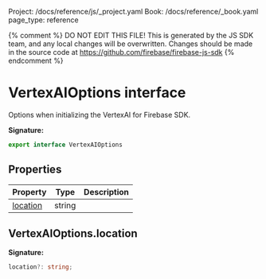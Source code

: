 Project: /docs/reference/js/_project.yaml
Book: /docs/reference/_book.yaml
page_type: reference

{% comment %}
DO NOT EDIT THIS FILE!
This is generated by the JS SDK team, and any local changes will be
overwritten. Changes should be made in the source code at
https://github.com/firebase/firebase-js-sdk
{% endcomment %}

# VertexAIOptions interface
Options when initializing the VertexAI for Firebase SDK.

<b>Signature:</b>

```typescript
export interface VertexAIOptions 
```

## Properties

|  Property | Type | Description |
|  --- | --- | --- |
|  [location](./vertexai-preview.vertexaioptions.md#vertexaioptionslocation) | string |  |

## VertexAIOptions.location

<b>Signature:</b>

```typescript
location?: string;
```
